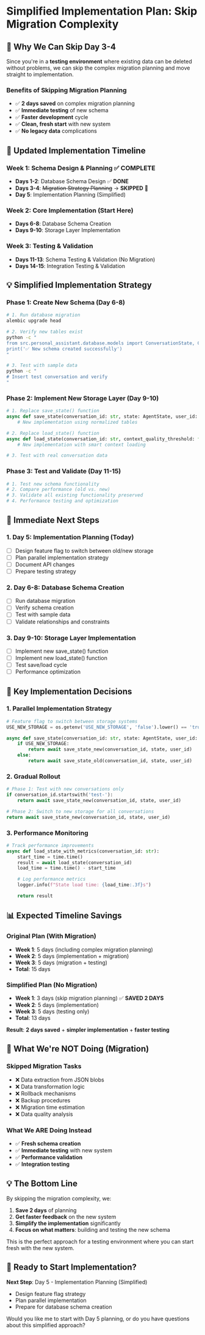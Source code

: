 # Simplified Implementation Plan: Skip Migration Complexity

## 🎯 **Why We Can Skip Day 3-4**

Since you're in a **testing environment** where existing data can be deleted without problems, we can skip the complex migration planning and move straight to implementation.

### **Benefits of Skipping Migration Planning**

- ✅ **2 days saved** on complex migration planning
- ✅ **Immediate testing** of new schema
- ✅ **Faster development** cycle
- ✅ **Clean, fresh start** with new system
- ✅ **No legacy data** complications

## 🚀 **Updated Implementation Timeline**

### **Week 1: Schema Design & Planning** ✅ **COMPLETE**

- **Days 1-2**: Database Schema Design ✅ **DONE**
- **Days 3-4**: ~~Migration Strategy Planning~~ → **SKIPPED** 🎉
- **Day 5**: Implementation Planning (Simplified)

### **Week 2: Core Implementation** (Start Here)

- **Days 6-8**: Database Schema Creation
- **Days 9-10**: Storage Layer Implementation

### **Week 3: Testing & Validation**

- **Days 11-13**: Schema Testing & Validation (No Migration)
- **Days 14-15**: Integration Testing & Validation

## 💡 **Simplified Implementation Strategy**

### **Phase 1: Create New Schema** (Day 6-8)

```bash
# 1. Run database migration
alembic upgrade head

# 2. Verify new tables exist
python -c "
from src.personal_assistant.database.models import ConversationState, ConversationMessage, MemoryContextItem
print('✅ New schema created successfully')
"

# 3. Test with sample data
python -c "
# Insert test conversation and verify
"
```

### **Phase 2: Implement New Storage Layer** (Day 9-10)

```python
# 1. Replace save_state() function
async def save_state(conversation_id: str, state: AgentState, user_id: str = None):
    # New implementation using normalized tables

# 2. Replace load_state() function
async def load_state(conversation_id: str, context_quality_threshold: float = 0.7):
    # New implementation with smart context loading

# 3. Test with real conversation data
```

### **Phase 3: Test and Validate** (Day 11-15)

```python
# 1. Test new schema functionality
# 2. Compare performance (old vs. new)
# 3. Validate all existing functionality preserved
# 4. Performance testing and optimization
```

## 🔧 **Immediate Next Steps**

### **1. Day 5: Implementation Planning (Today)**

- [ ] Design feature flag to switch between old/new storage
- [ ] Plan parallel implementation strategy
- [ ] Document API changes
- [ ] Prepare testing strategy

### **2. Day 6-8: Database Schema Creation**

- [ ] Run database migration
- [ ] Verify schema creation
- [ ] Test with sample data
- [ ] Validate relationships and constraints

### **3. Day 9-10: Storage Layer Implementation**

- [ ] Implement new save_state() function
- [ ] Implement new load_state() function
- [ ] Test save/load cycle
- [ ] Performance optimization

## 🎯 **Key Implementation Decisions**

### **1. Parallel Implementation Strategy**

```python
# Feature flag to switch between storage systems
USE_NEW_STORAGE = os.getenv('USE_NEW_STORAGE', 'false').lower() == 'true'

async def save_state(conversation_id: str, state: AgentState, user_id: str = None):
    if USE_NEW_STORAGE:
        return await save_state_new(conversation_id, state, user_id)
    else:
        return await save_state_old(conversation_id, state, user_id)
```

### **2. Gradual Rollout**

```python
# Phase 1: Test with new conversations only
if conversation_id.startswith('test-'):
    return await save_state_new(conversation_id, state, user_id)

# Phase 2: Switch to new storage for all conversations
return await save_state_new(conversation_id, state, user_id)
```

### **3. Performance Monitoring**

```python
# Track performance improvements
async def load_state_with_metrics(conversation_id: str):
    start_time = time.time()
    result = await load_state(conversation_id)
    load_time = time.time() - start_time

    # Log performance metrics
    logger.info(f"State load time: {load_time:.3f}s")

    return result
```

## 📊 **Expected Timeline Savings**

### **Original Plan (With Migration)**

- **Week 1**: 5 days (including complex migration planning)
- **Week 2**: 5 days (implementation + migration)
- **Week 3**: 5 days (migration + testing)
- **Total**: 15 days

### **Simplified Plan (No Migration)**

- **Week 1**: 3 days (skip migration planning) ✅ **SAVED 2 DAYS**
- **Week 2**: 5 days (implementation)
- **Week 3**: 5 days (testing only)
- **Total**: 13 days

**Result**: **2 days saved** + **simpler implementation** + **faster testing**

## 🚨 **What We're NOT Doing (Migration)**

### **Skipped Migration Tasks**

- ❌ Data extraction from JSON blobs
- ❌ Data transformation logic
- ❌ Rollback mechanisms
- ❌ Backup procedures
- ❌ Migration time estimation
- ❌ Data quality analysis

### **What We ARE Doing Instead**

- ✅ **Fresh schema creation**
- ✅ **Immediate testing** with new system
- ✅ **Performance validation**
- ✅ **Integration testing**

## 💡 **The Bottom Line**

By skipping the migration complexity, we:

1. **Save 2 days** of planning
2. **Get faster feedback** on the new system
3. **Simplify the implementation** significantly
4. **Focus on what matters**: building and testing the new schema

This is the perfect approach for a testing environment where you can start fresh with the new system.

## 🎯 **Ready to Start Implementation?**

**Next Step**: Day 5 - Implementation Planning (Simplified)

- Design feature flag strategy
- Plan parallel implementation
- Prepare for database schema creation

Would you like me to start with Day 5 planning, or do you have questions about this simplified approach?

